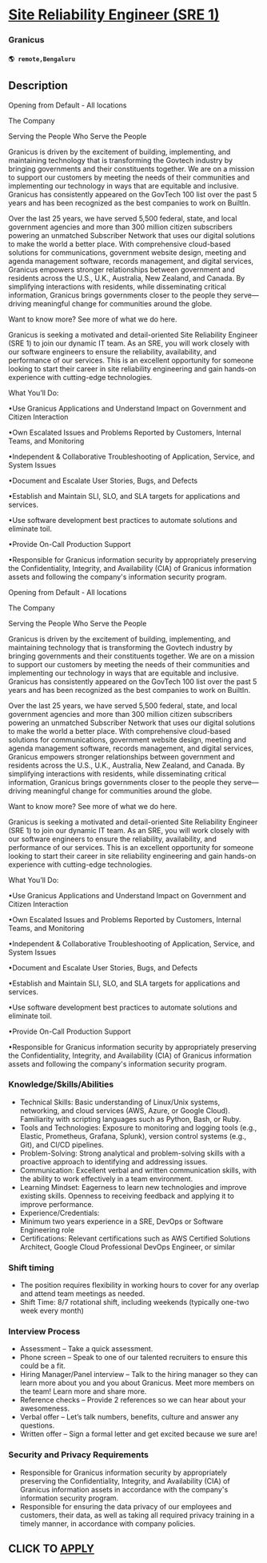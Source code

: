 # [Site Reliability Engineer (SRE 1)](https://www.remotewlb.com/apply/site-reliability-engineer-sre-1-116742)  
### Granicus  
#### `🌎 remote,Bengaluru`  

## Description

Opening from Default - All locations

The Company

Serving the People Who Serve the People

Granicus is driven by the excitement of building, implementing, and maintaining technology that is transforming the Govtech industry by bringing governments and their constituents together. We are on a mission to support our customers by meeting the needs of their communities and implementing our technology in ways that are equitable and inclusive. Granicus has consistently appeared on the GovTech 100 list over the past 5 years and has been recognized as the best companies to work on BuiltIn.

Over the last 25 years, we have served 5,500 federal, state, and local government agencies and more than 300 million citizen subscribers powering an unmatched Subscriber Network that uses our digital solutions to make the world a better place. With comprehensive cloud-based solutions for communications, government website design, meeting and agenda management software, records management, and digital services, Granicus empowers stronger relationships between government and residents across the U.S., U.K., Australia, New Zealand, and Canada. By simplifying interactions with residents, while disseminating critical information, Granicus brings governments closer to the people they serve—driving meaningful change for communities around the globe.

Want to know more? See more of what we do here.

  

Granicus is seeking a motivated and detail-oriented Site Reliability Engineer (SRE 1) to join our dynamic IT team. As an SRE, you will work closely with our software engineers to ensure the reliability, availability, and performance of our services. This is an excellent opportunity for someone looking to start their career in site reliability engineering and gain hands-on experience with cutting-edge technologies.

What You’ll Do:

•Use Granicus Applications and Understand Impact on Government and Citizen Interaction

•Own Escalated Issues and Problems Reported by Customers, Internal Teams, and Monitoring

•Independent & Collaborative Troubleshooting of Application, Service, and System Issues

•Document and Escalate User Stories, Bugs, and Defects

•Establish and Maintain SLI, SLO, and SLA targets for applications and services.

•Use software development best practices to automate solutions and eliminate toil.

•Provide On-Call Production Support

•Responsible for Granicus information security by appropriately preserving the Confidentiality, Integrity, and Availability (CIA) of Granicus information assets and following the company's information security program.

  

Opening from Default - All locations

The Company

Serving the People Who Serve the People

Granicus is driven by the excitement of building, implementing, and maintaining technology that is transforming the Govtech industry by bringing governments and their constituents together. We are on a mission to support our customers by meeting the needs of their communities and implementing our technology in ways that are equitable and inclusive. Granicus has consistently appeared on the GovTech 100 list over the past 5 years and has been recognized as the best companies to work on BuiltIn.

Over the last 25 years, we have served 5,500 federal, state, and local government agencies and more than 300 million citizen subscribers powering an unmatched Subscriber Network that uses our digital solutions to make the world a better place. With comprehensive cloud-based solutions for communications, government website design, meeting and agenda management software, records management, and digital services, Granicus empowers stronger relationships between government and residents across the U.S., U.K., Australia, New Zealand, and Canada. By simplifying interactions with residents, while disseminating critical information, Granicus brings governments closer to the people they serve—driving meaningful change for communities around the globe.

Want to know more? See more of what we do here.

  

Granicus is seeking a motivated and detail-oriented Site Reliability Engineer (SRE 1) to join our dynamic IT team. As an SRE, you will work closely with our software engineers to ensure the reliability, availability, and performance of our services. This is an excellent opportunity for someone looking to start their career in site reliability engineering and gain hands-on experience with cutting-edge technologies.

What You’ll Do:

•Use Granicus Applications and Understand Impact on Government and Citizen Interaction

•Own Escalated Issues and Problems Reported by Customers, Internal Teams, and Monitoring

•Independent & Collaborative Troubleshooting of Application, Service, and System Issues

•Document and Escalate User Stories, Bugs, and Defects

•Establish and Maintain SLI, SLO, and SLA targets for applications and services.

•Use software development best practices to automate solutions and eliminate toil.

•Provide On-Call Production Support

•Responsible for Granicus information security by appropriately preserving the Confidentiality, Integrity, and Availability (CIA) of Granicus information assets and following the company's information security program.

  

### Knowledge/Skills/Abilities

* Technical Skills: Basic understanding of Linux/Unix systems, networking, and cloud services (AWS, Azure, or Google Cloud). Familiarity with scripting languages such as Python, Bash, or Ruby. 
* Tools and Technologies: Exposure to monitoring and logging tools (e.g., Elastic, Prometheus, Grafana, Splunk), version control systems (e.g., Git), and CI/CD pipelines. 
* Problem-Solving: Strong analytical and problem-solving skills with a proactive approach to identifying and addressing issues. 
* Communication: Excellent verbal and written communication skills, with the ability to work effectively in a team environment. 
* Learning Mindset: Eagerness to learn new technologies and improve existing skills. Openness to receiving feedback and applying it to improve performance. 
* Experience/Credentials: 
* Minimum two years experience in a SRE, DevOps or Software Engineering role 
* Certifications: Relevant certifications such as AWS Certified Solutions Architect, Google Cloud Professional DevOps Engineer, or similar 

  

### Shift timing

* The position requires flexibility in working hours to cover for any overlap and attend team meetings as needed. 
* Shift Time: 8/7 rotational shift, including weekends (typically one-two week every month) 

  

### Interview Process

* Assessment – Take a quick assessment.
* Phone screen – Speak to one of our talented recruiters to ensure this could be a fit.
* Hiring Manager/Panel interview – Talk to the hiring manager so they can learn more about you and you about Granicus. Meet more members on the team! Learn more and share more.
* Reference checks – Provide 2 references so we can hear about your awesomeness.
* Verbal offer – Let’s talk numbers, benefits, culture and answer any questions.
* Written offer – Sign a formal letter and get excited because we sure are!

  

### Security and Privacy Requirements

* Responsible for Granicus information security by appropriately preserving the Confidentiality, Integrity, and Availability (CIA) of Granicus information assets in accordance with the company's information security program.
* Responsible for ensuring the data privacy of our employees and customers, their data, as well as taking all required privacy training in a timely manner, in accordance with company policies. 

  

  
## CLICK TO [APPLY](https://www.remotewlb.com/apply/site-reliability-engineer-sre-1-116742)

